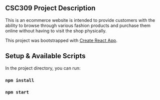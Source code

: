 ## CSC309 Project Description
This is an ecommerce website is intended to provide customers with the ability to browse through various fashion products and purchase them online without having to visit the shop physically. 

This project was bootstrapped with [Create React App](https://github.com/facebook/create-react-app).

## Setup & Available Scripts

In the project directory, you can run:

### `npm install`

### `npm start`


